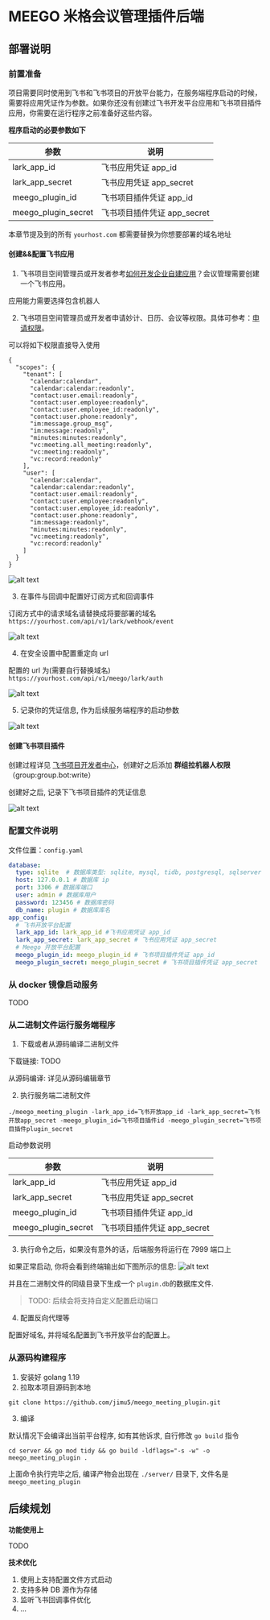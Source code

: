 # MEEGO 米格会议管理插件后端

## 部署说明

### 前置准备

项目需要同时使用到飞书和飞书项目的开放平台能力，在服务端程序启动的时候，需要将应用凭证作为参数。如果你还没有创建过飞书开发平台应用和飞书项目插件应用，你需要在运行程序之前准备好这些内容。

**程序启动的必要参数如下**

| 参数                | 说明                        |
| ------------------- | --------------------------- |
| lark_app_id         | 飞书应用凭证 app_id         |
| lark_app_secret     | 飞书应用凭证 app_secret     |
| meego_plugin_id     | 飞书项目插件凭证 app_id     |
| meego_plugin_secret | 飞书项目插件凭证 app_secret |

本章节提及到的所有 `yourhost.com` 都需要替换为你想要部署的域名地址

#### 创建&&配置飞书应用

1. 飞书项目空间管理员或开发者参考[如何开发企业自建应用](https://www.feishu.cn/hc/zh-CN/articles/360049067916)？会议管理需要创建一个飞书应用。

应用能力需要选择包含机器人

2. 飞书项目空间管理员或开发者申请妙计、日历、会议等权限。具体可参考：[申请权限](https://open.feishu.cn/document/ukTMukTMukTM/uMTNz4yM1MjLzUzM)。

可以将如下权限直接导入使用

```
{
  "scopes": {
    "tenant": [
      "calendar:calendar",
      "calendar:calendar:readonly",
      "contact:user.email:readonly",
      "contact:user.employee:readonly",
      "contact:user.employee_id:readonly",
      "contact:user.phone:readonly",
      "im:message.group_msg",
      "im:message:readonly",
      "minutes:minutes:readonly",
      "vc:meeting.all_meeting:readonly",
      "vc:meeting:readonly",
      "vc:record:readonly"
    ],
    "user": [
      "calendar:calendar",
      "calendar:calendar:readonly",
      "contact:user.email:readonly",
      "contact:user.employee:readonly",
      "contact:user.employee_id:readonly",
      "contact:user.phone:readonly",
      "im:message:readonly",
      "minutes:minutes:readonly",
      "vc:meeting:readonly",
      "vc:record:readonly"
    ]
  }
}
```

![alt text](https://raw.githubusercontent.com/jimu5/meego_meeting_plugin/main/docs/img/server/1.png)

3. 在事件与回调中配置好订阅方式和回调事件

订阅方式中的请求域名请替换成将要部署的域名 `https://yourhost.com/api/v1/lark/webhook/event`

![alt text](https://raw.githubusercontent.com/jimu5/meego_meeting_plugin/main/docs/img/server/2.png)

4. 在安全设置中配置重定向 url

配置的 url 为(需要自行替换域名) `https://yourhost.com/api/v1/meego/lark/auth`

![alt text](https://raw.githubusercontent.com/jimu5/meego_meeting_plugin/main/docs/img/server/3.png)

5. 记录你的凭证信息, 作为后续服务端程序的启动参数

![alt text](https://raw.githubusercontent.com/jimu5/meego_meeting_plugin/main/docs/img/server/4.png)

#### 创建飞书项目插件

创建过程详见 [飞书项目开发者中心](https://project.feishu.cn/b/helpcenter/1p8d7djs/359lzbgu)，创建好之后添加 **群组拉机器人权限**
（group:group.bot:write）

创建好之后, 记录下飞书项目插件的凭证信息

![alt text](https://raw.githubusercontent.com/jimu5/meego_meeting_plugin/main/docs/img/server/5.png)

### 配置文件说明

文件位置：`config.yaml`

```yaml
database:
  type: sqlite  # 数据库类型: sqlite, mysql, tidb, postgresql, sqlserver
  host: 127.0.0.1 # 数据库 ip
  port: 3306 # 数据库端口
  user: admin # 数据库用户
  password: 123456 # 数据库密码
  db_name: plugin # 数据库库名
app_config:
  # 飞书开放平台配置
  lark_app_id: lark_app_id #飞书应用凭证 app_id
  lark_app_secret: lark_app_secret # 飞书应用凭证 app_secret
  # Meego 开放平台配置
  meego_plugin_id: meego_plugin_id # 飞书项目插件凭证 app_id
  meego_plugin_secret: meego_plugin_secret # 飞书项目插件凭证 app_secret

```

### 从 docker 镜像启动服务

TODO

### 从二进制文件运行服务端程序

1. 下载或者从源码编译二进制文件

下载链接: TODO

从源码编译: 详见从源码编辑章节

2. 执行服务端二进制文件

```
./meego_meeting_plugin -lark_app_id=飞书开放app_id -lark_app_secret=飞书开放app_secret -meego_plugin_id=飞书项目插件id -meego_plugin_secret=飞书项目插件plugin_secret
```

启动参数说明

| 参数                | 说明                        |
| ------------------- | --------------------------- |
| lark_app_id         | 飞书应用凭证 app_id         |
| lark_app_secret     | 飞书应用凭证 app_secret     |
| meego_plugin_id     | 飞书项目插件凭证 app_id     |
| meego_plugin_secret | 飞书项目插件凭证 app_secret |

3. 执行命令之后，如果没有意外的话，后端服务将运行在 7999 端口上

如果正常启动, 你将会看到终端输出如下图所示的信息:
![alt text](https://raw.githubusercontent.com/jimu5/meego_meeting_plugin/main/docs/img/server/6.png)

并且在二进制文件的同级目录下生成一个 `plugin.db`的数据库文件.

> TODO: 后续会将支持自定义配置启动端口

4. 配置反向代理等

配置好域名, 并将域名配置到飞书开放平台的配置上。

### 从源码构建程序

1. 安装好 golang 1.19
2. 拉取本项目源码到本地

```
git clone https://github.com/jimu5/meego_meeting_plugin.git
```

3. 编译

默认情况下会编译出当前平台程序, 如有其他诉求, 自行修改 `go build` 指令

```
cd server && go mod tidy && go build -ldflags="-s -w" -o meego_meeting_plugin .
```

上面命令执行完毕之后, 编译产物会出现在 `./server/` 目录下, 文件名是 `meego_meeting_plugin`

## 后续规划

**功能使用上**

TODO

**技术优化**

1. 使用上支持配置文件方式启动
2. 支持多种 DB 源作为存储
3. 监听飞书回调事件优化
4. ...
